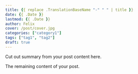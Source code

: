 ```yaml
---
title: {{ replace .TranslationBaseName "-" " " | title }}
date: {{ .Date }}
lastmod: {{ .Date }}
author: Felix
cover: /post/cover.jpg
categories: ["category1"]
tags: ["tag1", "tag2"]
draft: true
---
```


Cut out summary from your post content here.

<!--more-->

The remaining content of your post.
